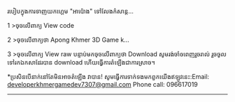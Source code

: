 របៀបក្នុងការទាញយកហ្គេម "អាប៉ោង" ទៅលែងកំសាន្ត...



1 >ចុចលើពាក្យ View code

2 >ចុចលើពាក្យថា Apong Khmer 3D Game k...

3 >ចុចលើពាក្យ View raw បន្ទាប់មកចុចលើពាក្យថា Download
សូមរង់ចាំឲពេញរួចរាល់ រួចចូលទៅរកឯកសាដែរបាន download
ហើយធ្វើការតំឡើងជាការស្រាច។

*ប្រសិនបើនាក់នៅតែមិនអាចតំឡើង វាបាន!
សូមធ្វើការទាក់ទងមកពួកយើងឥឡូវនេះ:Email: developerkhmergamedev7307@gmail.com
Phone call: 096617019
____________________________________
